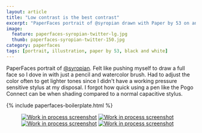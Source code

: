 ```yaml
---
layout: article
title: "Low contrast is the best contrast"
excerpt: "PaperFaces portrait of @syropian drawn with Paper by 53 on an iPad."
image: 
  feature: paperfaces-syropian-twitter-lg.jpg
  thumb: paperfaces-syropian-twitter-150.jpg
category: paperfaces
tags: [portrait, illustration, paper by 53, black and white]
---
```


PaperFaces portrait of [@syropian](http://twitter.com/syropian). Felt like pushing myself to draw a full face so I dove in with just a pencil and watercolor brush. Had to adjust the color often to get lighter tones since I didn't have a working pressure sensitive stylus at my disposal. I forgot how quick using a pen like the Pogo Connect can be when shading compared to a normal capacitive stylus.

{% include paperfaces-boilerplate.html %}

<figure class="half">
	<a href="{{ site.url }}/images/paperfaces-syropian-process-1-lg.jpg"><img src="{{ site.url }}/images/paperfaces-syropian-process-1-600.jpg" alt="Work in process screenshot"></a>
	<a href="{{ site.url }}/images/paperfaces-syropian-process-2-lg.jpg"><img src="{{ site.url }}/images/paperfaces-syropian-process-2-600.jpg" alt="Work in process screenshot"></a>
	<a href="{{ site.url }}/images/paperfaces-syropian-process-3-lg.jpg"><img src="{{ site.url }}/images/paperfaces-syropian-process-3-600.jpg" alt="Work in process screenshot"></a>
	<a href="{{ site.url }}/images/paperfaces-syropian-process-4-lg.jpg"><img src="{{ site.url }}/images/paperfaces-syropian-process-4-600.jpg" alt="Work in process screenshot"></a>
</figure>